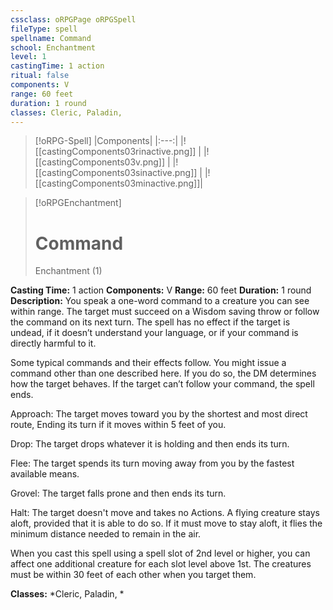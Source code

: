```yaml
---
cssclass: oRPGPage oRPGSpell
fileType: spell
spellname: Command
school: Enchantment
level: 1
castingTime: 1 action
ritual: false
components: V
range: 60 feet
duration: 1 round
classes: Cleric, Paladin,
---
```

> [!oRPG-Spell]
> |Components|
> |:---:|
> |![[castingComponents03rinactive.png]] |
> |![[castingComponents03v.png]] |
> |![[castingComponents03sinactive.png]] |
> |![[castingComponents03minactive.png]]|

> [!oRPGEnchantment]
>#  Command
> Enchantment  (1)

**Casting Time:** 1 action
**Components:** V
**Range:** 60 feet
**Duration:**  1 round
**Description:**
You speak a one-word command to a creature you can see within range. The target must succeed on a Wisdom saving throw or follow the command on its next turn. The spell has no effect if the target is undead, if it doesn’t understand your language, or if your command is directly harmful to it.



 Some typical commands and their effects follow. You might issue a command other than one described here. If you do so, the DM determines how the target behaves. If the target can’t follow your command, the spell ends.



 Approach: The target moves toward you by the shortest and most direct route, Ending its turn if it moves within 5 feet of you.

 Drop: The target drops whatever it is holding and then ends its turn.

 Flee: The target spends its turn moving away from you by the fastest available means.

 Grovel: The target falls prone and then ends its turn.

 Halt: The target doesn't move and takes no Actions. A flying creature stays aloft, provided that it is able to do so. If it must move to stay aloft, it flies the minimum distance needed to remain in the air.

When you cast this spell using a spell slot of 2nd level or higher, you can affect one additional creature for each slot level above 1st. The creatures must be within 30 feet of each other when you target them.

**Classes:**  *Cleric, Paladin, *


